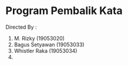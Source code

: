 # Program Pembalik Kata

Directed By :

1. M. Rizky (19053020)
2. Bagus Setyawan (19053033)
3. Whistler Raka (19053034)
4.
